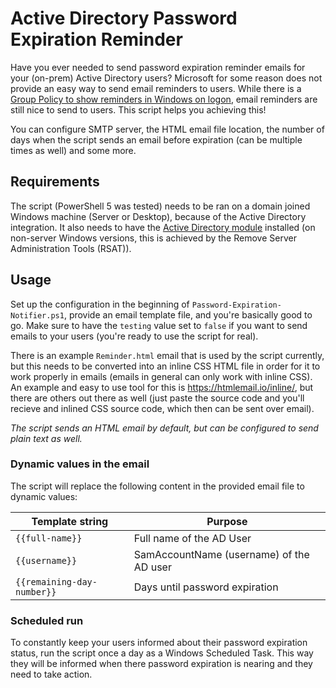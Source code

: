 # Active Directory Password Expiration Reminder

Have you ever needed to send password expiration reminder emails for your (on-prem) Active Directory users? Microsoft for some reason does not provide an easy way to send email reminders to users. While there is a [Group Policy to show reminders in Windows on logon](https://docs.microsoft.com/en-us/windows/security/threat-protection/security-policy-settings/interactive-logon-prompt-user-to-change-password-before-expiration), email reminders are still nice to send to users. This script helps you achieving this!

You can configure SMTP server, the HTML email file location, the number of days when the script sends an email before expiration (can be multiple times as well) and some more.

## Requirements

The script (PowerShell 5 was tested) needs to be ran on a domain joined Windows machine (Server or Desktop), because of the Active Directory integration. It also needs to have the [Active Directory module](https://docs.microsoft.com/en-us/powershell/module/activedirectory) installed (on non-server Windows versions, this is achieved by the Remove Server Administration Tools (RSAT)).

## Usage

Set up the configuration in the beginning of `Password-Expiration-Notifier.ps1`, provide an email template file, and you're basically good to go. Make sure to have the `testing` value set to `false` if you want to send emails to your users (you're ready to use the script for real).

There is an example `Reminder.html` email that is used by the script currently, but this needs to be converted into an inline CSS HTML file in order for it to work properly in emails (emails in general can only work with inline CSS). An example and easy to use tool for this is <https://htmlemail.io/inline/>, but there are others out there as well (just paste the source code and you'll recieve and inlined CSS source code, which then can be sent over email).

_The script sends an HTML email by default, but can be configured to send plain text as well._

### Dynamic values in the email

The script will replace the following content in the provided email file to dynamic values:

Template string            | Purpose
---------------------------|-----------------------------------------
`{{full-name}}`            | Full name of the AD User
`{{username}}`             | SamAccountName (username) of the AD user
`{{remaining-day-number}}` | Days until password expiration

### Scheduled run

To constantly keep your users informed about their password expiration status, run the script once a day as a Windows Scheduled Task. This way they will be informed when there password expiration is nearing and they need to take action.
